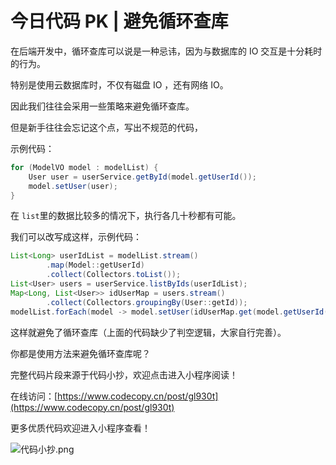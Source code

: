 # 今日代码 PK | 避免循环查库
 在后端开发中，循环查库可以说是一种忌讳，因为与数据库的 IO 交互是十分耗时的行为。

特别是使用云数据库时，不仅有磁盘 IO ，还有网络 IO。

因此我们往往会采用一些策略来避免循环查库。

但是新手往往会忘记这个点，写出不规范的代码，

示例代码：

```java
for (ModelVO model : modelList) {
    User user = userService.getById(model.getUserId());
    model.setUser(user);
}
```

在 `list`里的数据比较多的情况下，执行各几十秒都有可能。

我们可以改写成这样，示例代码：

```java
List<Long> userIdList = modelList.stream()
        .map(Model::getUserId)
        .collect(Collectors.toList());
List<User> users = userService.listByIds(userIdList);
Map<Long, List<User>> idUserMap = users.stream()
        .collect(Collectors.groupingBy(User::getId));
modelList.forEach(model -> model.setUser(idUserMap.get(model.getUserId())));
```

这样就避免了循环查库（上面的代码缺少了判空逻辑，大家自行完善）。

你都是使用方法来避免循环查库呢？

完整代码片段来源于代码小抄，欢迎点击进入小程序阅读！

在线访问：[https://www.codecopy.cn/post/gl930t](https://www.codecopy.cn/post/gl930t)

更多优质代码欢迎进入小程序查看！

![代码小抄.png](..%2Fimgs%2F%E4%BB%A3%E7%A0%81%E5%B0%8F%E6%8A%84.png)


